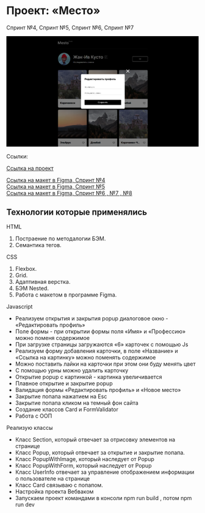 <h1>Проект: «Место»</h1>

<p>Спринт №4, Спринт №5, Спринт №6, Спринт №7</p>

<img src="https://github.com/NikitaPopovA/mesto/blob/main/src/images/main-avatar.png" alt="Место-аватар">

<p>Ссылки:</p>

<a href="https://nikitapopova.github.io/mesto/" target="_blank">Ссылка на проект</a>

<a href="https://www.figma.com/file/2cn9N9jSkmxD84oJik7xL7/JavaScript.-Sprint-4?node-id=0%3A1&t=iJ0Sl0goebIQUHDu-0" target="_blank">Ссылка на макет в Figma, Спринт №4</a> </br>
<a href="https://www.figma.com/file/bjyvbKKJN2naO0ucURl2Z0/JavaScript.-Sprint-5?node-id=0%3A1&t=7zbjRTWSREchaRfl-0" target="_blank">Ссылка на макет в Figma, Спринт №5</a> </br>
<a href="https://www.figma.com/file/kRVLKwYG3d1HGLvh7JFWRT/JavaScript.-Sprint-6?node-id=0-1&t=oUg5C1Yq0GsYJfz5-0" target="_blank">Ссылка на макет в Figma, Спринт №6 , №7 , №8</a> </br>

<h2>Технологии которые применялись</h2>

<p>HTML</p>
<ol>
  <li>Постраение по методалогии БЭМ.</li>
  <li>Семантика тегов.</li>
</ol>

<p>CSS</p>
<ol>
  <li>Flexbox.</li>
  <li>Grid.</li>
  <li>Адаптивная верстка.</li>
  <li>БЭМ Nested.</li>
  <li>Работа с макетом в программе Figma.</li>
</ol>

<p>Javascript</p>
<ul>
  <li>Реализуем открытия и закрытия popup диалоговое окно - «Редактировать профиль»</li>
  <li>Поле формы - при открытии формы поля «Имя» и «Профессию» можно поменя содержимое</li>
  <li>При загрузке страницы загружаются «6» карточек с помощью Js</li>
  <li>Реализуем форму добавления карточки, в поле «Название» и «Ссылка на картинку» можно поменять содержимое</li>
  <li>Можно поставить лайки на карточки при этом они буду менять цвет</li>
  <li>С помощью урны можно удалить карточку</li>
  <li>Открытие popup с картинкой - картинка увеличивается</li>
  <li>Плавное открытие и закрытие popup</li>
  <li>Валидация формы «Редактировать профиль» и «Новое место»</li>
  <li>Закрытие попапа нажатием на Esc</li>
  <li>Закрытие попапа кликом на темный фон сайта</li>
  <li>Создание классов Card и FormValidator</li>
  <li>Работа с ООП</li>
</ul>

<p>Реализую классы</p>
<ul>
  <li>Класс Section, который отвечает за отрисовку элементов на странице</li>
  <li>Класс Popup, который отвечает за открытие и закрытие попапа.</li>
  <li>Класс PopupWithImage, который наследует от Popup</li>
  <li>Класс PopupWithForm, который наследует от Popup</li>
  <li>Класс UserInfo отвечает за управление отображением информации о пользователе на странице</li>
  <li>Класс Card связываю c попапом.</li>
  <li>Настройка проекта Вебваком</li>
  <li>Запускаем проект командами в консоли       npm run build , потом  npm run dev</li>
</ul>


